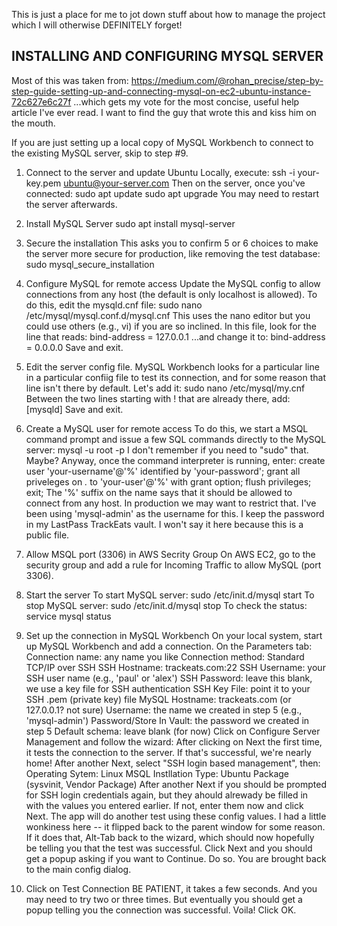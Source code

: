 This is just a place for me to jot down stuff about how to manage the project
which I will otherwise DEFINITELY forget!


INSTALLING AND CONFIGURING MYSQL SERVER
---------------------------------------
Most of this was taken from:
https://medium.com/@rohan_precise/step-by-step-guide-setting-up-and-connecting-mysql-on-ec2-ubuntu-instance-72c627e6c27f
...which gets my vote for the most concise, useful help article I've ever read.
I want to find the guy that wrote this and kiss him on the mouth.

If you are just setting up a local copy of MySQL Workbench to connect to the
existing MySQL server, skip to step #9.

1. Connect to the server and update Ubuntu
    Locally, execute:
        ssh -i your-key.pem ubuntu@your-server.com
    Then on the server, once you've connected:
        sudo apt update
        sudo apt upgrade
    You may need to restart the server afterwards.

2. Install MySQL Server
        sudo apt install mysql-server

3. Secure the installation
    This asks you to confirm 5 or 6 choices to make the server more secure for
    production, like removing the test database:
        sudo mysql_secure_installation

4. Configure MySQL for remote access
    Update the MySQL config to allow connections from any host (the default is
    only localhost is allowed).  To do this, edit the mysqld.cnf file:
        sudo nano /etc/mysql/mysql.conf.d/mysql.cnf
    This uses the nano editor but you could use others (e.g., vi) if you are
    so inclined.
    In this file, look for the line that reads:
        bind-address = 127.0.0.1
    ...and change it to:
        bind-address = 0.0.0.0
    Save and exit.

3. Edit the server config file.
    MySQL Workbench looks for a particular line in a particular confiig file to
    test its connection, and for some reason that line isn't there by default.
    Let's add it:
        sudo nano /etc/mysql/my.cnf
    Between the two lines starting with ! that are already there, add:
        [mysqld]
    Save and exit.

4. Create a MySQL user for remote access
    To do this, we start a MSQL command prompt and issue a few SQL commands
    directly to the MySQL server:
        mysql -u root -p
    I don't remember if you need to "sudo" that.  Maybe?
    Anyway, once the command interpreter is running, enter:
        create user 'your-username'@'%' identified by 'your-password';
        grant all priveleges on *.* to 'your-user'@'%' with grant option;
        flush privileges;
        exit;
    The '%' suffix on the name says that it should be allowed to connect
    from any host.  In production we may want to restrict that.
    I've been using 'mysql-admin' as the username for this.  I keep the password
    in my LastPass TrackEats vault.  I won't say it here because this is a
    public file.

7. Allow MSQL port (3306) in AWS Secrity Group
    On AWS EC2, go to the security group and add a rule for Incoming Traffic
    to allow MySQL (port 3306).

8. Start the server
    To start MySQL server:
        sudo /etc/init.d/mysql start
    To stop MySQL server:
        sudo /etc/init.d/mysql stop
    To check the status:
        service mysql status

9. Set up the connection in MySQL Workbench
    On your local system, start up MySQL Workbench and add a connection.  On the Parameters tab:
        Connection name: any name you like
        Connection method: Standard TCP/IP over SSH
        SSH Hostname: trackeats.com:22
        SSH Username: your SSH user name (e.g., 'paul' or 'alex')
        SSH Password: leave this blank, we use a key file for SSH authentication
        SSH Key File: point it to your SSH .pem (private key) file
        MySQL Hostname: trackeats.com (or 127.0.0.1?  not sure)
        Username: the name we created in step 5 (e.g., 'mysql-admin')
        Password/Store In Vault: the password we created in step 5
        Default schema: leave blank (for now)
    Click on Configure Server Management and follow the wizard:
        After clicking on Next the first time, it tests the connection to the server.
        If that's successful, we're nearly home!
        After another Next, select "SSH login based management", then:
            Operating Sytem: Linux
            MSQL Instllation Type: Ubuntu Package (sysvinit, Vendor Package)
        After another Next if you should be prompted for SSH login credentials
        again, but they ahould alrewady be filled in with the values you entered
        earlier.  If not, enter them now and click Next.
        The app will do another test using these config values.
        I had a little wonkiness here -- it flipped back to the parent window
        for some reason.  If it does that, Alt-Tab back to the wizard, which
        should now hopefully be telling you that the test was successful.
        Click Next and you should get a popup asking if you want to Continue.
        Do so.
        You are brought back to the main config dialog.

10. Click on Test Connection
    BE PATIENT, it takes a few seconds.  And you may need to try two or three
    times.  But eventually you should get a popup telling you the connection was
    successful.  Voila!  Click OK.
